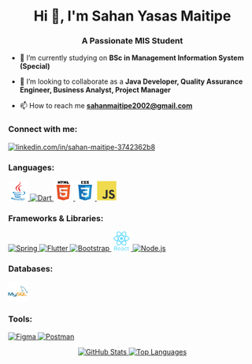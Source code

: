 <h1 align="center">Hi 👋, I'm Sahan Yasas Maitipe</h1>
<h3 align="center">A Passionate MIS Student</h3>



- 🔭 I’m currently studying on **BSc in Management Information System (Special)**

- 👯 I’m looking to collaborate as a **Java Developer, Quality Assurance Engineer, Business Analyst, Project Manager**

- 📫 How to reach me **sahanmaitipe2002@gmail.com**

<h3 align="left">Connect with me:</h3>
<p align="left">
<a href="https://linkedin.com/in/linkedin.com/in/sahan-maitipe-3742362b8" target="blank"><img align="center" src="https://raw.githubusercontent.com/rahuldkjain/github-profile-readme-generator/master/src/images/icons/Social/linked-in-alt.svg" alt="linkedin.com/in/sahan-maitipe-3742362b8" height="30" width="40" /></a>
</p>
<h3 align="left">Languages:</h3>
<p align="left">
<a href="https://www.java.com" target="_blank" rel="noreferrer">
    <img src="https://raw.githubusercontent.com/devicons/devicon/master/icons/java/java-original.svg" alt="Java" width="40" height="40"/>
  </a>
<a href="https://dart.dev" target="_blank" rel="noreferrer">
  <img src="https://www.vectorlogo.zone/logos/dartlang/dartlang-icon.svg" alt="Dart" width="40" height="40"/>
</a>
  <a href="https://www.w3.org/html/" target="_blank" rel="noreferrer">
    <img src="https://raw.githubusercontent.com/devicons/devicon/master/icons/html5/html5-original-wordmark.svg" alt="HTML5" width="40" height="40"/>
  </a>
  <a href="https://www.w3schools.com/css/" target="_blank" rel="noreferrer">
    <img src="https://raw.githubusercontent.com/devicons/devicon/master/icons/css3/css3-original-wordmark.svg" alt="CSS3" width="40" height="40"/>
  </a>
  <a href="https://developer.mozilla.org/en-US/docs/Web/JavaScript" target="_blank" rel="noreferrer">
    <img src="https://raw.githubusercontent.com/devicons/devicon/master/icons/javascript/javascript-original.svg" alt="JavaScript" width="40" height="40"/>
  </a>
</p>

<h3 align="left">Frameworks & Libraries:</h3>
<p align="left">
 <a href="https://spring.io/" target="_blank" rel="noreferrer">
    <img src="https://www.vectorlogo.zone/logos/springio/springio-icon.svg" alt="Spring" width="40" height="40"/>
  </a>
<a href="https://flutter.dev" target="_blank" rel="noreferrer">
  <img src="https://www.vectorlogo.zone/logos/flutterio/flutterio-icon.svg" alt="Flutter" width="40" height="40"/>
</a>
  <a href="https://getbootstrap.com" target="_blank" rel="noreferrer">
    <img src="https://upload.wikimedia.org/wikipedia/commons/b/b2/Bootstrap_logo.svg" alt="Bootstrap" width="40" height="40"/>
  </a>
  <a href="https://reactjs.org/" target="_blank" rel="noreferrer">
    <img src="https://raw.githubusercontent.com/devicons/devicon/master/icons/react/react-original-wordmark.svg" alt="React" width="40" height="40"/>
  </a>
  <a href="https://nodejs.org/" target="_blank" rel="noreferrer">
    <img src="https://www.vectorlogo.zone/logos/nodejs/nodejs-icon.svg" alt="Node.js" width="40" height="40"/>
  </a>
</p>

<h3 align="left">Databases:</h3>
<p align="left">
  <a href="https://www.mysql.com/" target="_blank" rel="noreferrer">
    <img src="https://raw.githubusercontent.com/devicons/devicon/master/icons/mysql/mysql-original-wordmark.svg" alt="MySQL" width="40" height="40"/>
  </a>
</p>

<h3 align="left">Tools:</h3>
<p align="left">
  <a href="https://www.figma.com/" target="_blank" rel="noreferrer">
    <img src="https://www.vectorlogo.zone/logos/figma/figma-icon.svg" alt="Figma" width="40" height="40"/>
  </a>
  <a href="https://postman.com" target="_blank" rel="noreferrer">
    <img src="https://www.vectorlogo.zone/logos/getpostman/getpostman-icon.svg" alt="Postman" width="40" height="40"/>
  </a>
</p>

<div align="center">
  <a href="https://github.com/symaitipe">
    <img height="180em" src="https://github-readme-stats.vercel.app/api?username=symaitipe&show_icons=true&theme=radical&hide_border=true" alt="GitHub Stats"/>
  </a>
  <a href="https://github.com/symaitipe">
    <img height="180em" src="https://github-readme-stats.vercel.app/api/top-langs?username=symaitipe&layout=compact&theme=radical&hide_border=true" alt="Top Languages"/>
  </a>
</div>


